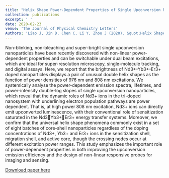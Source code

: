 ```yaml
---
title: "Helix Shape Power-Dependent Properties of Single Upconversion Nanoparticles"
collection: publications
excerpt: ' '
date: 2020-02-23
venue: 'The Journal of Physical Chemistry Letters'
Authors: 'Liao J, Jin D, Chen C, Li Y, Zhou J (2020). &quot;Helix Shape Power-Dependent Properties of Single Upconversion Nanoparticles &quot; <i>The Journal of Physical Chemistry Letters</i>. 11(8).'
---
```

Non-blinking,  non-bleaching  and  super-bright  single  upconversion  nanoparticles  have  been  recently discovered  with  non-linear  power-dependent  properties  and  can  be  switchable  under  dual  beam excitations,  which  are  ideal  for  super-resolution  microscopy,  single-molecule  tracking,  and  digital assays.  Here,  we  report  that  the  brightness  of  Nd3+-Yb3+-Er3+ doped  nanoparticles  displays  a  pair  of unusual double helix shapes as the function of power densities of 976 nm and 808 nm excitations. We systemically analyse the power-dependent emission spectra, lifetimes, and power-intensity double-log slopes of single upconversion nanoparticles, which reveal that the dynamic roles of Nd3+ ions in the tri-doped nanosystem with underlining electron population pathways are power dependent. That is, at high power 808 nm excitation, Nd3+ ions can directly emit upconverted luminescence, with their conventional role of sensitization saturated in the Nd3Yb3+Er3+ energy transfer systems. Moreover, we confirm that  the  universal  helix  shape  phenomena  commonly  exist  in  a  set  of  eight  batches  of  core-shell nanoparticles regardless of the doping concentrations of Nd3+, Yb3+ and Er3+ ions in the sensitization shell,  migration  shell,  and  active  core,  though  the  crossing  nodes  occur  at  different  excitation  power ranges. This study emphasizes the important role of power-dependent properties in both improving the upconversion  emission  efficiency  and  the  design  of  non-linear  responsive  probes  for  imaging  and sensing.  

[Download paper here](http://li-lab-sustech.github.io/files/paper9.pdf)
